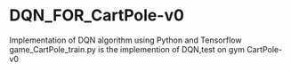 # DQN_FOR_CartPole-v0
Implementation of DQN algorithm using Python and Tensorflow
game_CartPole_train.py is the implemention of DQN,test on gym CartPole-v0
